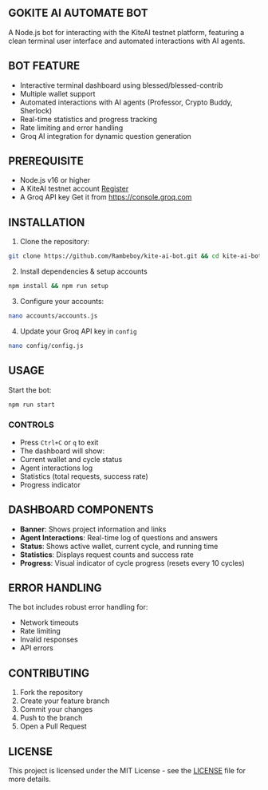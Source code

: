## GOKITE AI AUTOMATE BOT

A Node.js bot for interacting with the KiteAI testnet platform, featuring a clean terminal user interface and automated interactions with AI agents.

## BOT FEATURE

- Interactive terminal dashboard using blessed/blessed-contrib
- Multiple wallet support
- Automated interactions with AI agents (Professor, Crypto Buddy, Sherlock)
- Real-time statistics and progress tracking
- Rate limiting and error handling
- Groq AI integration for dynamic question generation

## PREREQUISITE

- Node.js v16 or higher
- A KiteAI testnet account [Register](https://testnet.gokite.ai/)
- A Groq API key Get it from https://console.groq.com

## INSTALLATION

1. Clone the repository:

```bash
git clone https://github.com/Rambeboy/kite-ai-bot.git && cd kite-ai-bot
```

2. Install dependencies & setup accounts

```bash
npm install && npm run setup
```

3. Configure your accounts:
```bash
nano accounts/accounts.js
```

4. Update your Groq API key in `config`
```bash
nano config/config.js
```

## USAGE

Start the bot:

```bash
npm run start
```

### CONTROLS

- Press `Ctrl+C` or `q` to exit
- The dashboard will show:
- Current wallet and cycle status
- Agent interactions log
- Statistics (total requests, success rate)
- Progress indicator

## DASHBOARD COMPONENTS

- **Banner**: Shows project information and links
- **Agent Interactions**: Real-time log of questions and answers
- **Status**: Shows active wallet, current cycle, and running time
- **Statistics**: Displays request counts and success rate
- **Progress**: Visual indicator of cycle progress (resets every 10 cycles)

## ERROR HANDLING

The bot includes robust error handling for:

- Network timeouts
- Rate limiting
- Invalid responses
- API errors

## CONTRIBUTING

1. Fork the repository
2. Create your feature branch
3. Commit your changes
4. Push to the branch
5. Open a Pull Request

## LICENSE

This project is licensed under the MIT License - see the [LICENSE](LICENSE) file for more details.
